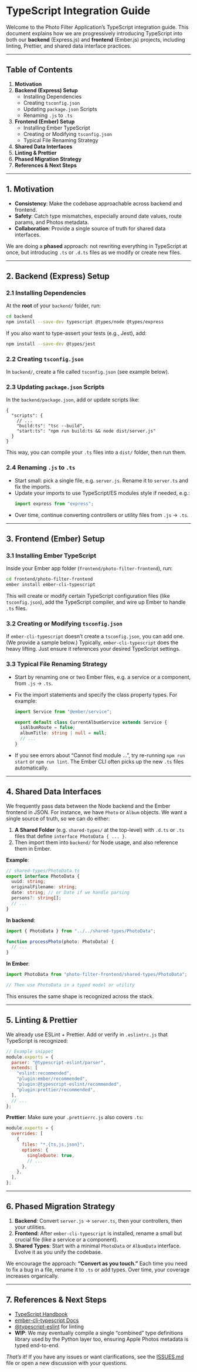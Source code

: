 # TypeScript Integration Guide

Welcome to the Photo Filter Application’s TypeScript integration guide. This document explains how we are progressively introducing TypeScript into both our **backend** (Express.js) and **frontend** (Ember.js) projects, including linting, Prettier, and shared data interface practices.

---

## Table of Contents

1. **Motivation**
2. **Backend (Express) Setup**
   - Installing Dependencies
   - Creating `tsconfig.json`
   - Updating `package.json` Scripts
   - Renaming `.js` to `.ts`
3. **Frontend (Ember) Setup**
   - Installing Ember TypeScript
   - Creating or Modifying `tsconfig.json`
   - Typical File Renaming Strategy
4. **Shared Data Interfaces**
5. **Linting & Prettier**
6. **Phased Migration Strategy**
7. **References & Next Steps**

---

## 1. Motivation

- **Consistency**: Make the codebase approachable across backend and frontend.
- **Safety**: Catch type mismatches, especially around date values, route params, and Photos metadata.
- **Collaboration**: Provide a single source of truth for shared data interfaces.

We are doing a **phased** approach: not rewriting everything in TypeScript at once, but introducing `.ts` or `.d.ts` files as we modify or create new files.

---

## 2. Backend (Express) Setup

### 2.1 Installing Dependencies

At the **root** of your `backend/` folder, run:

```bash
cd backend
npm install --save-dev typescript @types/node @types/express
```

If you also want to type-assert your tests (e.g., Jest), add:

```bash
npm install --save-dev @types/jest
```

### 2.2 Creating `tsconfig.json`

In `backend/`, create a file called `tsconfig.json` (see example below).

### 2.3 Updating `package.json` Scripts

In the `backend/package.json`, add or update scripts like:

```jsonc
{
  "scripts": {
    // ...
    "build:ts": "tsc --build",
    "start:ts": "npm run build:ts && node dist/server.js"
  }
}
```

This way, you can compile your `.ts` files into a `dist/` folder, then run them.

### 2.4 Renaming `.js` to `.ts`

- Start small: pick a single file, e.g. `server.js`. Rename it to `server.ts` and fix the imports.
- Update your imports to use TypeScript/ES modules style if needed, e.g.:
  ```ts
  import express from "express";
  ```
- Over time, continue converting controllers or utility files from `.js` → `.ts`.

---

## 3. Frontend (Ember) Setup

### 3.1 Installing Ember TypeScript

Inside your Ember app folder (`frontend/photo-filter-frontend`), run:

```bash
cd frontend/photo-filter-frontend
ember install ember-cli-typescript
```

This will create or modify certain TypeScript configuration files (like `tsconfig.json`), add the TypeScript compiler, and wire up Ember to handle `.ts` files.

### 3.2 Creating or Modifying `tsconfig.json`

If `ember-cli-typescript` doesn’t create a `tsconfig.json`, you can add one. (We provide a sample below.) Typically, `ember-cli-typescript` does the heavy lifting. Just ensure it references your desired TypeScript settings.

### 3.3 Typical File Renaming Strategy

- Start by renaming one or two Ember files, e.g. a service or a component, from `.js` → `.ts`.
- Fix the import statements and specify the class property types. For example:

  ```ts
  import Service from "@ember/service";

  export default class CurrentAlbumService extends Service {
    isAlbumRoute = false;
    albumTitle: string | null = null;
    // ...
  }
  ```

- If you see errors about “Cannot find module ...”, try re-running `npm run start` or `npm run lint`. The Ember CLI often picks up the new `.ts` files automatically.

---

## 4. Shared Data Interfaces

We frequently pass data between the Node backend and the Ember frontend in JSON. For instance, we have `Photo` or `Album` objects. We want a single source of truth, so we can do either:

1. **A Shared Folder** (e.g. `shared-types/` at the top-level) with `.d.ts` or `.ts` files that define `interface PhotoData { ... }`.
2. Then import them into `backend/` for Node usage, and also reference them in Ember.

**Example**:

```ts
// shared-types/PhotoData.ts
export interface PhotoData {
  uuid: string;
  originalFilename: string;
  date: string; // or Date if we handle parsing
  persons?: string[];
  // ...
}
```

**In backend**:

```ts
import { PhotoData } from "../../shared-types/PhotoData";

function processPhoto(photo: PhotoData) {
  // ...
}
```

**In Ember**:

```ts
import PhotoData from "photo-filter-frontend/shared-types/PhotoData";

// Then use PhotoData in a typed model or utility
```

This ensures the same shape is recognized across the stack.

---

## 5. Linting & Prettier

We already use ESLint + Prettier. Add or verify in `.eslintrc.js` that TypeScript is recognized:

```js
// Example snippet
module.exports = {
  parser: "@typescript-eslint/parser",
  extends: [
    "eslint:recommended",
    "plugin:ember/recommended",
    "plugin:@typescript-eslint/recommended",
    "plugin:prettier/recommended",
  ],
  // ...
};
```

**Prettier**: Make sure your `.prettierrc.js` also covers `.ts`:

```js
module.exports = {
  overrides: [
    {
      files: "*.{ts,js,json}",
      options: {
        singleQuote: true,
        // ...
      },
    },
  ],
};
```

---

## 6. Phased Migration Strategy

1. **Backend**: Convert `server.js` → `server.ts`, then your controllers, then your utilities.
2. **Frontend**: After `ember-cli-typescript` is installed, rename a small but crucial file (like a service or a component).
3. **Shared Types**: Start with a minimal `PhotoData` or `AlbumData` interface. Evolve it as you unify the codebase.

We encourage the approach: **“Convert as you touch.”** Each time you need to fix a bug in a file, rename it to `.ts` or add types. Over time, your coverage increases organically.

---

## 7. References & Next Steps

- [TypeScript Handbook](https://www.typescriptlang.org/docs/)
- [ember-cli-typescript Docs](https://emberjs.github.io/ember-cli-typescript/)
- [@typescript-eslint](https://typescript-eslint.io/) for linting
- **WIP**: We may eventually compile a single “combined” type definitions library used by the Python layer too, ensuring Apple Photos metadata is typed end-to-end.

_That’s it!_ If you have any issues or want clarifications, see the [ISSUES.md](./ISSUES.md) file or open a new discussion with your questions.
